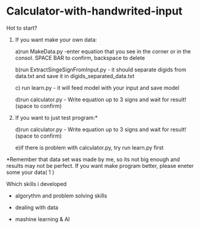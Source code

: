 # Calculator-with-handwrited-input

Hot to start?
1. If you want make your own data:

    a)run MakeData.py
        -enter equation that you see in the corner or in the consol. SPACE BAR to confirm, backspace to delete
        
    b)run ExtractSingeSignFromInput.py
        - it should separate digids from data.txt and save it in digids_separated_data.txt
        
    c) run learn.py
        - it will feed model with your input and save model
        
    d)run calculator.py
        - Write equation up to 3 signs and wait for result! (space to confirm)
        
2. If you want to just test program:*

     d)run calculator.py
        - Write equation up to 3 signs and wait for result! (space to confirm)
        
    e)if there is problem with calculator.py, try run learn.py first
    
*Remember that data set was made by me, so its not big enough and results may not be perfect.
 If you want make program better, please eneter some your data( 1 ) 

Which skills i developed

  - algorythm and problem solving skills 
  
  - dealing with data
  
  - mashine learning & AI 
